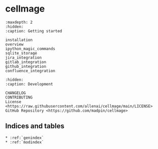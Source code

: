 # **cellmage**

```{toctree}
:maxdepth: 2
:hidden:
:caption: Getting started

installation
overview
ipython_magic_commands
sqlite_storage
jira_integration
gitlab_integration
github_integration
confluence_integration
```

```{toctree}
:hidden:
:caption: Development

CHANGELOG
CONTRIBUTING
License <https://raw.githubusercontent.com/allenai/cellmage/main/LICENSE>
GitHub Repository <https://github.com/madpin/cellmage>
```

## Indices and tables

```{eval-rst}
* :ref:`genindex`
* :ref:`modindex`
```
